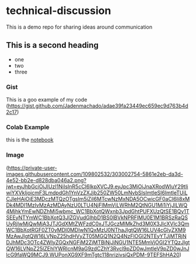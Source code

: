 # technical-discussion
This is a demo repo for sharing ideas around communication
## This is a second heading

* one
* two
* three
### Gist
This is a goo example of my code (https://gist.github.com/Jadenmachado/adae39fa23449ec659ec9d763b4d2c17)
### Colab Example
this is the [notebook](https://github.com/Jadenmachado/technical-discussion/blob/main/technical_docs.ipynb)


### Image
(https://private-user-images.githubusercontent.com/109802532/303002754-5861e2eb-da3d-4e52-bb2e-d828dba046a2.png?jwt=eyJhbGciOiJIUzI1NiIsInR5cCI6IkpXVCJ9.eyJpc3MiOiJnaXRodWIuY29tIiwiYXVkIjoicmF3LmdpdGh1YnVzZXJjb250ZW50LmNvbSIsImtleSI6ImtleTUiLCJleHAiOjE3MDczMTQzOTgsIm5iZiI6MTcwNzMxNDA5OCwicGF0aCI6Ii8xMDk4MDI1MzIvMzAzMDAyNzU0LTU4NjFlMmViLWRhM2QtNGU1Mi1iYjJlLWQ4MjhkYmEwNDZhMi5wbmc_WC1BbXotQWxnb3JpdGhtPUFXUzQtSE1BQy1TSEEyNTYmWC1BbXotQ3JlZGVudGlhbD1BS0lBVkNPRFlMU0E1M1BRSzRaQSUyRjIwMjQwMjA3JTJGdXMtZWFzdC0xJTJGczMlMkZhd3M0X3JlcXVlc3QmWC1BbXotRGF0ZT0yMDI0MDIwN1QxMzU0NThaJlgtQW16LUV4cGlyZXM9MzAwJlgtQW16LVNpZ25hdHVyZT05MGQ1N2Q4NzFlOGI2NTEyYTJjMTRjNDJhMDc3OTc4ZWIyZGQxNGFjM2ZjMTBiNjJjNGU1NTE5MmVjOGI2YTQzJlgtQW16LVNpZ25lZEhlYWRlcnM9aG9zdCZhY3Rvcl9pZD0wJmtleV9pZD0wJnJlcG9faWQ9MCJ9.WUPonXG9XF9mTgtc118nrizivsiQxPDM-9TEFShHA20)
